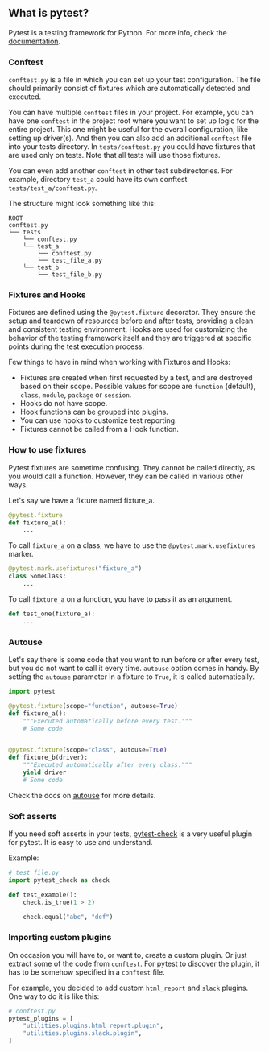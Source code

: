 ## What is pytest?

Pytest is a testing framework for Python. For more info, check the [documentation](https://pytest.org).


### Conftest

`conftest.py` is a file in which you can set up your test configuration. The file should primarily consist of fixtures which are automatically detected and executed.


You can have multiple `conftest` files in your project. For example, you can have one `conftest` in the project root where you want to set up logic for the entire project. This one might be useful for the overall configuration, like setting up driver(s). And then you can also add an additional `conftest` file into your tests directory. In `tests/conftest.py` you could have fixtures that are used only on tests. Note that all tests will use those fixtures.


You can even add another `conftest` in other test subdirectories. For example, directory `test_a` could have its own conftest `tests/test_a/conftest.py`.


The structure might look something like this:

```
ROOT
conftest.py
└── tests
    └── conftest.py
    └── test_a
        └── conftest.py
        └── test_file_a.py
    └── test_b
        └── test_file_b.py
```


### Fixtures and Hooks

Fixtures are defined using the `@pytest.fixture` decorator. They ensure the setup and teardown of resources before and after tests, providing a clean and consistent testing environment. 
Hooks are used for customizing the behavior of the testing framework itself and they are triggered at specific points during the test execution process. 

Few things to have in mind when working with Fixtures and Hooks:

- Fixtures are created when first requested by a test, and are destroyed based on their scope. Possible values for scope are `function` (default), `class`, `module`, `package` or `session`.
- Hooks do not have scope.
- Hook functions can be grouped into plugins. 
- You can use hooks to customize test reporting.
- Fixtures cannot be called from a Hook function.


### How to use fixtures

Pytest fixtures are sometime confusing. They cannot be called directly, as you would call a function. However, they can be called in various other ways.

Let's say we have a fixture named fixture_a.

```python
@pytest.fixture
def fixture_a():
    ...
```

To call `fixture_a` on a class, we have to use the `@pytest.mark.usefixtures` marker.

```python
@pytest.mark.usefixtures("fixture_a")
class SomeClass:
    ...
```

To call `fixture_a` on a function, you have to pass it as an argument.

```python
def test_one(fixture_a):
    ...
```


### Autouse

Let's say there is some code that you want to run before or after every test, but you do not want to call it every time. `autouse` option comes in handy. By setting the `autouse` parameter in a fixture to `True`, it is called automatically.


```python
import pytest

@pytest.fixture(scope="function", autouse=True)
def fixture_a():
    """Executed automatically before every test."""
    # Some code


@pytest.fixture(scope="class", autouse=True)
def fixture_b(driver):
    """Executed automatically after every class."""
    yield driver
    # Some code
```

Check the docs on [autouse](https://docs.pytest.org/fixture.html#autouse-fixtures-fixtures-you-don-t-have-to-request) for more details.


### Soft asserts

If you need soft asserts in your tests, [pytest-check](https://pypi.org/project/pytest-check/) is a very useful plugin for pytest. It is easy to use and understand.

Example:

```python
# test_file.py
import pytest_check as check

def test_example():
    check.is_true(1 > 2)

    check.equal("abc", "def")
```


### Importing custom plugins

On occasion you will have to, or want to, create a custom plugin. Or just extract some of the code from `conftest`. For pytest to discover the plugin, it has to be somehow specified in a `conftest` file.

For example, you decided to add custom `html_report` and `slack` plugins. One way to do it is like this:

```python
# conftest.py
pytest_plugins = [
    "utilities.plugins.html_report.plugin",
    "utilities.plugins.slack.plugin",
]
```
